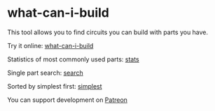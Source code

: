 # what-can-i-build
This tool allows you to find circuits you can build with parts you have.

Try it online: [what-can-i-build](https://dvhx.github.io/what-can-i-build/)

Statistics of most commonly used parts: [stats](https://dvhx.github.io/what-can-i-build/stats.html)

Single part search: [search](https://dvhx.github.io/what-can-i-build/search.html)

Sorted by simplest first: [simplest](https://dvhx.github.io/what-can-i-build/simplest.html)

You can support development on [Patreon](https://www.patreon.com/DusanHalicky)

